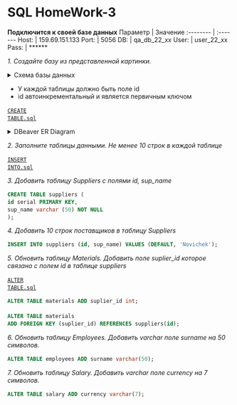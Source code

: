 # SQL HomeWork-3


**Подключится к  своей базе данных**
Параметр | Значение 
:-------- | :-------
Host: | 159.69.151.133
Port: | 5056
DB: | qa_db_22_xx
User: | user_22_xx
Pass: | ******



*1. Создайте базу из представленной картинки.*
<details>
  <summary>Схема базы данных</summary>

  ![Схема базы данных](DB-Schema.jpg)
</details>

  + У каждой таблицы должно быть поле id
  + id автоинкрементальный и является первичным ключом

<code>[CREATE TABLE.sql](https://github.com/NadineChernikova/QA_Course/blob/main/SQL/SQL_HomeWork3_DDL/SQL%20HW3-CREATE.sql)
</code>
<details>
  <summary>DBeaver ER Diagram</summary>

  ![Схема базы данных](SQL-HW3-DBDiagram.png)
</details>

*2. Заполните таблицы данными. Не менее 10 строк в каждой таблице*

<code>[INSERT INTO.sql](https://github.com/NadineChernikova/QA_Course/blob/main/SQL/SQL_HomeWork3_DDL/SQL%20HW3-INSERT.sql)
</code>

*3. Добавить таблицу Suppliers с полями id, sup_name*
```sql
CREATE TABLE suppliers (
id serial PRIMARY KEY,
sup_name varchar (50) NOT NULL
);
```
*4. Добавить 10 строк поставщиков в таблицу Suppliers*
```sql
INSERT INTO suppliers (id, sup_name) VALUES (DEFAULT, 'Novichek');
```

*5. Обновить таблицу Materials. Добавить поле suplier_id которое связано с полем id в таблице suppliers*

<code>[ALTER TABLE.sql](https://github.com/NadineChernikova/QA_Course/blob/main/SQL/SQL_HomeWork3_DDL/SQL%20HW3-ALTER%20TABLE.sql)
</code>

```sql
ALTER TABLE materials ADD suplier_id int;

ALTER TABLE materials 
ADD FOREIGN KEY (suplier_id) REFERENCES suppliers(id);
```
*6. Обновить таблицу Employees. Добавить varchar поле surname на 50 символов.*
```sql
ALTER TABLE employees ADD surname varchar(50);
```

*7. Обновить таблицу Salary. Добавить varchar поле currency на 7 символов.*
```sql
ALTER TABLE salary ADD currency varchar(7);
```

